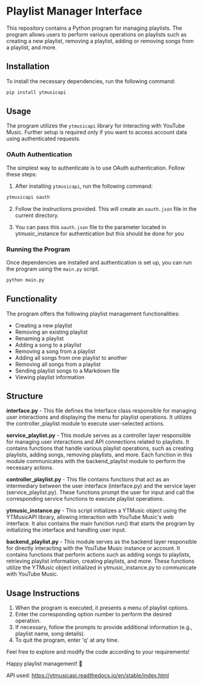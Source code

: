 # Playlist Manager Interface

This repository contains a Python program for managing playlists. The program allows users to perform various operations on playlists such as creating a new playlist, removing a playlist, adding or removing songs from a playlist, and more.

## Installation

To install the necessary dependencies, run the following command:

```bash
pip install ytmusicapi
```

## Usage

The program utilizes the `ytmusicapi` library for interacting with YouTube Music. Further setup is required only if you want to access account data using authenticated requests.

### OAuth Authentication

The simplest way to authenticate is to use OAuth authentication. Follow these steps:

1. After installing `ytmusicapi`, run the following command:

```bash
ytmusicapi oauth
```

2. Follow the instructions provided. This will create an `oauth.json` file in the current directory.

3. You can pass this `oauth.json` file to the parameter located in ytmusic_instance for authentication but this should be done for you

### Running the Program

Once dependencies are installed and authentication is set up, you can run the program using the `main.py` script.

```bash
python main.py
```

## Functionality

The program offers the following playlist management functionalities:

- Creating a new playlist
- Removing an existing playlist
- Renaming a playlist
- Adding a song to a playlist
- Removing a song from a playlist
- Adding all songs from one playlist to another
- Removing all songs from a playlist
- Sending playlist songs to a Markdown file
- Viewing playlist information

## Structure

**interface.py**
    - This file defines the Interface class responsible for managing user interactions and displaying the menu for playlist operations. It utilizes the controller_playlist module to execute user-selected actions.

**service_playlist.py**
    - This module serves as a controller layer responsible for managing user interactions and API connections related to playlists. It contains functions that handle various playlist operations, such as creating playlists, adding songs, removing playlists, and more. Each function in this module communicates with the backend_playlist module to perform the necessary actions.

**controller_playlist.py**
    - This file contains functions that act as an intermediary between the user interface (interface.py) and the service layer (service_playlist.py). These functions prompt the user for input and call the corresponding service functions to execute playlist operations.

**ytmusic_instance.py**
    - This script initializes a YTMusic object using the YTMusicAPI library, allowing interaction with YouTube Music's web interface. It also contains the main function run() that starts the program by initializing the interface and handling user input.

**backend_playlist.py**
    - This module serves as the backend layer responsible for directly interacting with the YouTube Music instance or account. It contains functions that perform actions such as adding songs to playlists, retrieving playlist information, creating playlists, and more. These functions utilize the YTMusic object initialized in ytmusic_instance.py to communicate with YouTube Music.

## Usage Instructions

1. When the program is executed, it presents a menu of playlist options.
2. Enter the corresponding option number to perform the desired operation.
3. If necessary, follow the prompts to provide additional information (e.g., playlist name, song details).
4. To quit the program, enter 'q' at any time.

Feel free to explore and modify the code according to your requirements!

Happy playlist management! 🎵

API used: https://ytmusicapi.readthedocs.io/en/stable/index.html


